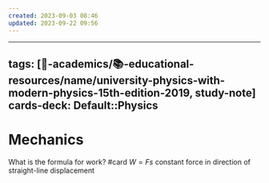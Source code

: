 ```yaml
---
created: 2023-09-03 08:46
updated: 2023-09-22 09:56
---
```


---
tags: [🔴-academics/📚-educational-resources/name/university-physics-with-modern-physics-15th-edition-2019, study-note] 
cards-deck: Default::Physics
---

# Mechanics

What is the formula for work? #card 
$W = Fs$ constant force in direction of straight-line displacement

